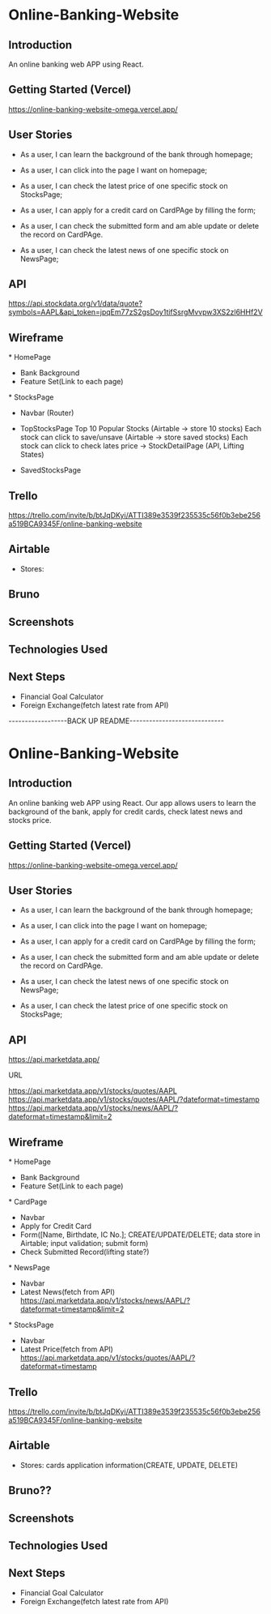 # Online-Banking-Website

## Introduction

An online banking web APP using React.

## Getting Started (Vercel)

https://online-banking-website-omega.vercel.app/

## User Stories

- As a user, I can learn the background of the bank through homepage;
- As a user, I can click into the page I want on homepage;

- As a user, I can check the latest price of one specific stock on StocksPage;

- As a user, I can apply for a credit card on CardPAge by filling the form;
- As a user, I can check the submitted form and am able update or delete the record on CardPAge.

- As a user, I can check the latest news of one specific stock on NewsPage;

## API

https://api.stockdata.org/v1/data/quote?symbols=AAPL&api_token=jpqEm77zS2gsDoy1tifSsrgMvvpw3XS2zl6HHf2V

## Wireframe

\* HomePage

- Bank Background
- Feature Set(Link to each page)

\* StocksPage

- Navbar (Router)

- TopStocksPage
  Top 10 Popular Stocks (Airtable -> store 10 stocks)
  Each stock can click to save/unsave (Airtable -> store saved stocks)
  Each stock can click to check lates price -> StockDetailPage (API, Lifting States)

- SavedStocksPage

## Trello

https://trello.com/invite/b/btJqDKyi/ATTI389e3539f235535c56f0b3ebe256a519BCA9345F/online-banking-website

## Airtable

- Stores:

## Bruno

## Screenshots

## Technologies Used

## Next Steps

- Financial Goal Calculator
- Foreign Exchange(fetch latest rate from API)

------------------BACK UP README-----------------------------

# Online-Banking-Website

## Introduction

An online banking web APP using React.
Our app allows users to learn the background of the bank, apply for credit cards, check latest news and stocks price.

## Getting Started (Vercel)

https://online-banking-website-omega.vercel.app/

## User Stories

- As a user, I can learn the background of the bank through homepage;
- As a user, I can click into the page I want on homepage;

- As a user, I can apply for a credit card on CardPAge by filling the form;
- As a user, I can check the submitted form and am able update or delete the record on CardPAge.

- As a user, I can check the latest news of one specific stock on NewsPage;

- As a user, I can check the latest price of one specific stock on StocksPage;

## API

https://api.marketdata.app/

URL

https://api.marketdata.app/v1/stocks/quotes/AAPL
https://api.marketdata.app/v1/stocks/quotes/AAPL/?dateformat=timestamp
https://api.marketdata.app/v1/stocks/news/AAPL/?dateformat=timestamp&limit=2

## Wireframe

\* HomePage

- Bank Background
- Feature Set(Link to each page)

\* CardPage

- Navbar
- Apply for Credit Card
- Form([Name, Birthdate, IC No.]; CREATE/UPDATE/DELETE; data store in Airtable; input validation; submit form)
- Check Submitted Record(lifting state?)

\* NewsPage

- Navbar
- Latest News(fetch from API)
  https://api.marketdata.app/v1/stocks/news/AAPL/?dateformat=timestamp&limit=2

\* StocksPage

- Navbar
- Latest Price(fetch from API)
  https://api.marketdata.app/v1/stocks/quotes/AAPL/?dateformat=timestamp

## Trello

https://trello.com/invite/b/btJqDKyi/ATTI389e3539f235535c56f0b3ebe256a519BCA9345F/online-banking-website

## Airtable

- Stores: cards application information(CREATE, UPDATE, DELETE)

## Bruno??

## Screenshots

## Technologies Used

## Next Steps

- Financial Goal Calculator
- Foreign Exchange(fetch latest rate from API)
